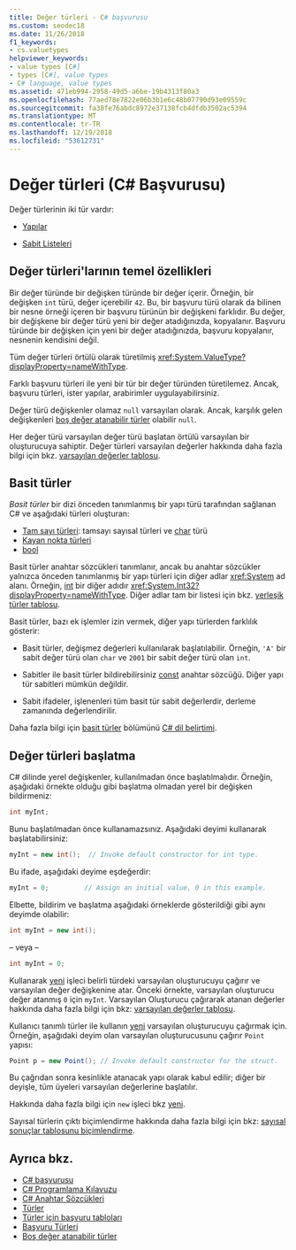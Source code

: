 ```yaml
---
title: Değer türleri - C# başvurusu
ms.custom: seodec18
ms.date: 11/26/2018
f1_keywords:
- cs.valuetypes
helpviewer_keywords:
- value types [C#]
- types [C#], value types
- C# language, value types
ms.assetid: 471eb994-2958-49d5-a6be-19b4313f80a3
ms.openlocfilehash: 77aed78e7822e06b3b1e6c48b07790d93e09559c
ms.sourcegitcommit: fa38fe76abdc8972e37138fcb4dfdb3502ac5394
ms.translationtype: MT
ms.contentlocale: tr-TR
ms.lasthandoff: 12/19/2018
ms.locfileid: "53612731"
---
```

# <a name="value-types-c-reference"></a>Değer türleri (C# Başvurusu)

Değer türlerinin iki tür vardır:

- [Yapılar](struct.md)

- [Sabit Listeleri](enum.md)

## <a name="main-features-of-value-types"></a>Değer türleri'larının temel özellikleri

Bir değer türünde bir değişken türünde bir değer içerir. Örneğin, bir değişken `int` türü, değer içerebilir `42`. Bu, bir başvuru türü olarak da bilinen bir nesne örneği içeren bir başvuru türünün bir değişkeni farklıdır. Bu değer, bir değişkene bir değer türü yeni bir değer atadığınızda, kopyalanır. Başvuru türünde bir değişken için yeni bir değer atadığınızda, başvuru kopyalanır, nesnenin kendisini değil.

Tüm değer türleri örtülü olarak türetilmiş <xref:System.ValueType?displayProperty=nameWithType>.

Farklı başvuru türleri ile yeni bir tür bir değer türünden türetilemez. Ancak, başvuru türleri, ister yapılar, arabirimler uygulayabilirsiniz.

Değer türü değişkenler olamaz `null` varsayılan olarak. Ancak, karşılık gelen değişkenleri [boş değer atanabilir türler](../../../csharp/programming-guide/nullable-types/index.md) olabilir `null`.

Her değer türü varsayılan değer türü başlatan örtülü varsayılan bir oluşturucuya sahiptir. Değer türleri varsayılan değerler hakkında daha fazla bilgi için bkz. [varsayılan değerler tablosu](default-values-table.md).

## <a name="simple-types"></a>Basit türler

*Basit türler* bir dizi önceden tanımlanmış bir yapı türü tarafından sağlanan C# ve aşağıdaki türleri oluşturan:

- [Tam sayı türleri](integral-types-table.md): tamsayı sayısal türleri ve [char](char.md) türü
- [Kayan nokta türleri](floating-point-types-table.md)
- [bool](bool.md)

Basit türler anahtar sözcükleri tanımlanır, ancak bu anahtar sözcükler yalnızca önceden tanımlanmış bir yapı türleri için diğer adlar <xref:System> ad alanı. Örneğin, [int](int.md) bir diğer adıdır <xref:System.Int32?displayProperty=nameWithType>. Diğer adlar tam bir listesi için bkz. [yerleşik türler tablosu](built-in-types-table.md).

Basit türler, bazı ek işlemler izin vermek, diğer yapı türlerden farklılık gösterir:

- Basit türler, değişmez değerleri kullanılarak başlatılabilir. Örneğin, `'A'` bir sabit değer türü olan `char` ve `2001` bir sabit değer türü olan `int`.

- Sabitler ile basit türler bildirebilirsiniz [const](const.md) anahtar sözcüğü. Diğer yapı tür sabitleri mümkün değildir.

- Sabit ifadeler, işlenenleri tüm basit tür sabit değerlerdir, derleme zamanında değerlendirilir.

Daha fazla bilgi için [basit türler](~/_csharplang/spec/types.md#simple-types) bölümünü [ C# dil belirtimi](../language-specification/index.md).

## <a name="initializing-value-types"></a>Değer türleri başlatma

C# dilinde yerel değişkenler, kullanılmadan önce başlatılmalıdır. Örneğin, aşağıdaki örnekte olduğu gibi başlatma olmadan yerel bir değişken bildirmeniz:

```csharp
int myInt;
```

Bunu başlatılmadan önce kullanamazsınız. Aşağıdaki deyimi kullanarak başlatabilirsiniz:

```csharp
myInt = new int();  // Invoke default constructor for int type.
```

Bu ifade, aşağıdaki deyime eşdeğerdir:

```csharp
myInt = 0;         // Assign an initial value, 0 in this example.
```

Elbette, bildirim ve başlatma aşağıdaki örneklerde gösterildiği gibi aynı deyimde olabilir:

```csharp
int myInt = new int();
```

– veya –

```csharp
int myInt = 0;
```

Kullanarak [yeni](new.md) işleci belirli türdeki varsayılan oluşturucuyu çağırır ve varsayılan değer değişkenine atar. Önceki örnekte, varsayılan oluşturucu değer atanmış `0` için `myInt`. Varsayılan Oluşturucu çağırarak atanan değerler hakkında daha fazla bilgi için bkz: [varsayılan değerler tablosu](default-values-table.md).

Kullanıcı tanımlı türler ile kullanın [yeni](new.md) varsayılan oluşturucuyu çağırmak için. Örneğin, aşağıdaki deyim olan varsayılan oluşturucusunu çağırır `Point` yapısı:

```csharp
Point p = new Point(); // Invoke default constructor for the struct.
```

Bu çağrıdan sonra kesinlikle atanacak yapı olarak kabul edilir; diğer bir deyişle, tüm üyeleri varsayılan değerlerine başlatılır.

Hakkında daha fazla bilgi için `new` işleci bkz [yeni](new.md).

Sayısal türlerin çıktı biçimlendirme hakkında daha fazla bilgi için bkz: [sayısal sonuçlar tablosunu biçimlendirme](formatting-numeric-results-table.md).

## <a name="see-also"></a>Ayrıca bkz.

- [C# başvurusu](../index.md)
- [C# Programlama Kılavuzu](../../programming-guide/index.md)
- [C# Anahtar Sözcükleri](index.md)
- [Türler](types.md)
- [Türler için başvuru tabloları](reference-tables-for-types.md)
- [Başvuru Türleri](reference-types.md)
- [Boş değer atanabilir türler](../../programming-guide/nullable-types/index.md)